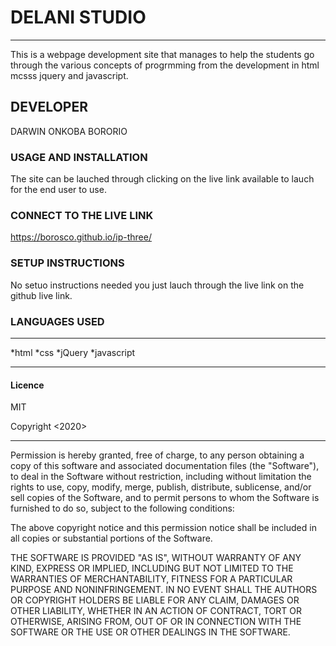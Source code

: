 # DELANI STUDIO
***
This is a webpage development site that manages to help the students go through the various concepts of progrmming from the development in html mcsss jquery and javascript.
## DEVELOPER
DARWIN ONKOBA BORORIO
### USAGE AND INSTALLATION
The site can be lauched through clicking on the live link available to lauch for the end user to use.
### CONNECT TO THE LIVE LINK
https://borosco.github.io/ip-three/
### SETUP INSTRUCTIONS
No setuo instructions needed you just lauch through the live link on the github live link.
### LANGUAGES USED
***
*html
*css
*jQuery 
*javascript
***
#### Licence
MIT

Copyright <2020> <COPYRIGHT Darwin Code Hub>
***

Permission is hereby granted, free of charge, to any person obtaining a copy of this software and associated documentation files (the "Software"), to deal in the Software without restriction, including without limitation the rights to use, copy, modify, merge, publish, distribute, sublicense, and/or sell copies of the Software, and to permit persons to whom the Software is furnished to do so, subject to the following conditions:

The above copyright notice and this permission notice shall be included in all copies or substantial portions of the Software.

THE SOFTWARE IS PROVIDED "AS IS", WITHOUT WARRANTY OF ANY KIND, EXPRESS OR IMPLIED, INCLUDING BUT NOT LIMITED TO THE WARRANTIES OF MERCHANTABILITY, FITNESS FOR A PARTICULAR PURPOSE AND NONINFRINGEMENT. IN NO EVENT SHALL THE AUTHORS OR COPYRIGHT HOLDERS BE LIABLE FOR ANY CLAIM, DAMAGES OR OTHER LIABILITY, WHETHER IN AN ACTION OF CONTRACT, TORT OR OTHERWISE, ARISING FROM, OUT OF OR IN CONNECTION WITH THE SOFTWARE OR THE USE OR OTHER DEALINGS IN THE SOFTWARE.
